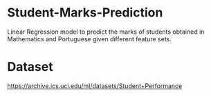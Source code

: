 # Student-Marks-Prediction
Linear Regression model to predict the marks of students obtained in Mathematics and Portuguese given different feature sets.
# Dataset
https://archive.ics.uci.edu/ml/datasets/Student+Performance
